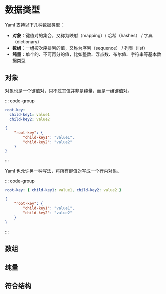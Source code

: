 # 数据类型

Yaml 支持以下几种数据类型：

- **对象**：键值对的集合，又称为映射（mapping）/ 哈希（hashes） / 字典（dictionary）
- **数组**：一组按次序排列的值，又称为序列（sequence） / 列表（list）
- **纯量**：单个的、不可再分的值，比如整数、浮点数、布尔值、字符串等基本数据类型

## 对象

对象也是一个键值对，只不过其值并非是纯量，而是一组键值对。

::: code-group
```yaml [YAML]
root-key:
  child-key1: value1
  child-key2: value2
```

```json [JSON]
{
    "root-key": {
        "child-key1": "value1",
        "child-key2": "value2"
    }
}
```
:::

Yaml 也允许另一种写法，将所有键值对写成一个行内对象。

::: code-group
```yaml [YAML]
root-key: { child-key1: value1, child-key2: value2 }
```

```json
{
    "root-key": {
        "child-key1": "value1",
        "child-key2": "value2"
    }
}
```
:::

## 数组

## 纯量

## 符合结构


